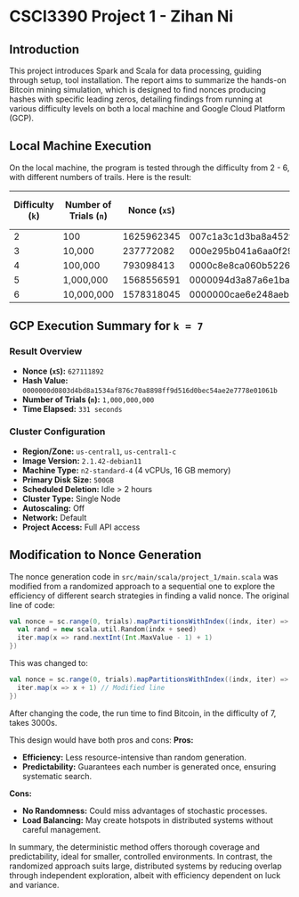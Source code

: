 # CSCI3390 Project 1 - Zihan Ni

## Introduction
This project introduces Spark and Scala for data processing, guiding through setup, tool installation. The report aims to summarize the hands-on Bitcoin mining simulation, which is designed to find nonces producing hashes with specific leading zeros, detailing findings from running at various difficulty levels on both a local machine and Google Cloud Platform (GCP).

## Local Machine Execution

On the local machine, the program is tested through the difficulty from 2 - 6, with different numbers of trails. Here is the result:

| Difficulty (`k`) | Number of Trials (`n`) | Nonce (`xS`)                                   | Hash Value                                                        | Time Elapsed (s) |
|------------------|------------------------|------------------------------------------------|-------------------------------------------------------------------|------------------|
| 2                | 100                    | 1625962345			             | 007c1a3c1d3ba8a452f5a4bacbbe093d6a0294644f4c2fc2c14f92bd3684ea22  | 1                |
| 3                | 10,000                 | 237772082       				     | 000e295b041a6aa0f295026851deac23cc11ac5c96329294df62590202ae7e41  | 1                |
| 4                | 100,000                | 793098413 				     | 0000c8e8ca060b522686eb4d51c3f80110dcf411636095df962ee3fc40904148  | 1                |
| 5                | 1,000,000              | 1568556591				     | 0000094d3a87a6e1ba33aeb5e1d6f31afdbc52d5d3c9ada9bc561cb7fa86a616  | 2                |
| 6                | 10,000,000             | 1578318045	    			     | 0000000cae6e248aeb158b11b091616c8f42453de7e8c471738aeb2fb671f56e  | 5                |


## GCP Execution Summary for `k = 7`

### Result Overview

- **Nonce (`xS`):** `627111892`
- **Hash Value:** `0000000d0803d4bd8a1534af876c70a8898ff9d516d0bec54ae2e7778e01061b`
- **Number of Trials (`n`):** `1,000,000,000`
- **Time Elapsed:** `331 seconds`

### Cluster Configuration

- **Region/Zone:** `us-central1`, `us-central1-c`
- **Image Version:** `2.1.42-debian11`
- **Machine Type:** `n2-standard-4` (4 vCPUs, 16 GB memory)
- **Primary Disk Size:** `500GB`
- **Scheduled Deletion:** Idle > 2 hours
- **Cluster Type:** Single Node
- **Autoscaling:** Off
- **Network:** Default
- **Project Access:** Full API access


## Modification to Nonce Generation

The nonce generation code in `src/main/scala/project_1/main.scala` was modified from a randomized approach to a sequential one to explore the efficiency of different search strategies in finding a valid nonce. The original line of code:

```scala
val nonce = sc.range(0, trials).mapPartitionsWithIndex((indx, iter) => {
  val rand = new scala.util.Random(indx + seed)
  iter.map(x => rand.nextInt(Int.MaxValue - 1) + 1)
})
```
This was changed to:
```scala
val nonce = sc.range(0, trials).mapPartitionsWithIndex((indx, iter) => {
  iter.map(x => x + 1) // Modified line
})
```
After changing the code, the run time to find Bitcoin, in the difficulty of 7, takes 3000s.

This design would have both pros and cons:
**Pros:**
- **Efficiency:** Less resource-intensive than random generation.
- **Predictability:** Guarantees each number is generated once, ensuring systematic search.

**Cons:**
- **No Randomness:** Could miss advantages of stochastic processes.
- **Load Balancing:** May create hotspots in distributed systems without careful management.

In summary, the deterministic method offers thorough coverage and predictability, ideal for smaller, controlled environments. In contrast, the randomized approach suits large, distributed systems by reducing overlap through independent exploration, albeit with efficiency dependent on luck and variance.

